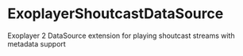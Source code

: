 # ExoplayerShoutcastDataSource
Exoplayer 2 DataSource extension for playing shoutcast streams with metadata support

